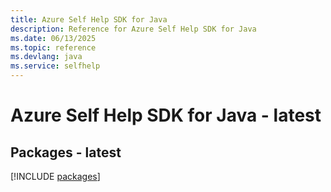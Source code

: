 ```yaml
---
title: Azure Self Help SDK for Java
description: Reference for Azure Self Help SDK for Java
ms.date: 06/13/2025
ms.topic: reference
ms.devlang: java
ms.service: selfhelp
---
```

# Azure Self Help SDK for Java - latest
## Packages - latest
[!INCLUDE [packages](self-help-index.md)]